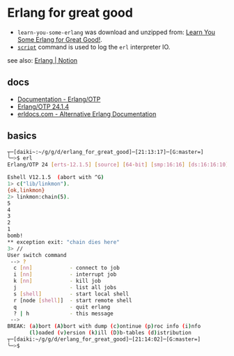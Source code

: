 # Erlang for great good

- `learn-you-some-erlang` was download and unzipped from: [Learn You Some Erlang for Great Good!](https://learnyousomeerlang.com/).
- [`script`](https://linuxjm.osdn.jp/html/util-linux/man1/script.1.html) command is used to log the `erl` interpreter IO.

see also: [Erlang | Notion](https://www.notion.so/Erlang-fc5d5ae1411a4d40b95f735dcef04446)

## docs

- [Documentation - Erlang/OTP](https://www.erlang.org/docs)
- [Erlang/OTP 24.1.4](https://www.erlang.org/doc/index.html)
- [erldocs.com - Alternative Erlang Documentation](https://www.erldocs.com/)

## basics

```sh
┬─[daiki~:~/g/g/d/erlang_for_great_good]─[21:13:17]─[G:master=]
╰─>$ erl
Erlang/OTP 24 [erts-12.1.5] [source] [64-bit] [smp:16:16] [ds:16:16:10] [async-threads:1] [jit] [dtrace]

Eshell V12.1.5  (abort with ^G)
1> c("lib/linkmon").
{ok,linkmon}
2> linkmon:chain(5).
5
4
3
2
1
bomb!
** exception exit: "chain dies here"
3> //
User switch command
 --> ?
  c [nn]            - connect to job
  i [nn]            - interrupt job
  k [nn]            - kill job
  j                 - list all jobs
  s [shell]         - start local shell
  r [node [shell]]  - start remote shell
  q                 - quit erlang
  ? | h             - this message
 -->
BREAK: (a)bort (A)bort with dump (c)ontinue (p)roc info (i)nfo
       (l)oaded (v)ersion (k)ill (D)b-tables (d)istribution
┬─[daiki:~/g/g/d/erlang_for_great_good]─[21:14:02]─[G:master=]
╰─>$
```

